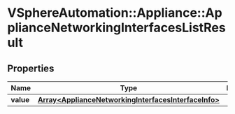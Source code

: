 # VSphereAutomation::Appliance::ApplianceNetworkingInterfacesListResult

## Properties
Name | Type | Description | Notes
------------ | ------------- | ------------- | -------------
**value** | [**Array&lt;ApplianceNetworkingInterfacesInterfaceInfo&gt;**](ApplianceNetworkingInterfacesInterfaceInfo.md) |  | 


